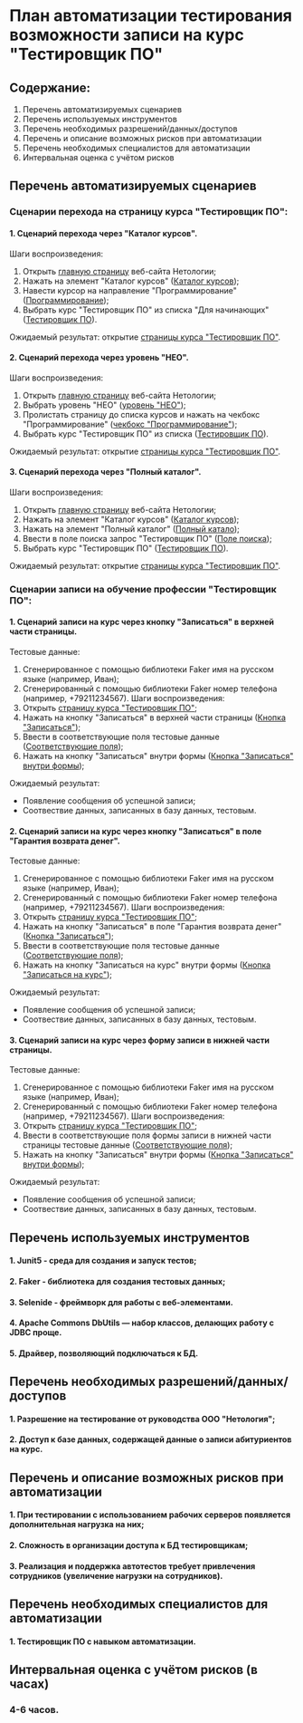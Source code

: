 # План автоматизации тестирования возможности записи на курс "Тестировщик ПО"

## Содержание:
1. Перечень автоматизируемых сценариев
2. Перечень используемых инструментов
3. Перечень необходимых разрешений/данных/доступов
4. Перечень и описание возможных рисков при автоматизации
5. Перечень необходимых специалистов для автоматизации
6. Интервальная оценка с учётом рисков

## Перечень автоматизируемых сценариев
### Сценарии перехода на страницу курса "Тестировщик ПО":
#### 1. Сценарий перехода через "Каталог курсов".
Шаги воспроизведения:
1. Открыть [главную страницу](https://netology.ru) веб-сайта Нетологии;
2. Нажать на элемент "Каталог курсов" ([Каталог курсов](img.png));
3. Навести курсор на направление "Программирование" ([Программирование](img_1.png));
4. Выбрать курс "Тестировщик ПО" из списка "Для начинающих" ([Тестировщик ПО](img_2.png)).

Ожидаемый результат:
открытие [страницы курса "Тестировщик ПО"](https://netology.ru/programs/qa).

#### 2. Сценарий перехода через уровень "НЕО".
Шаги воспроизведения:
1. Открыть [главную страницу](https://netology.ru) веб-сайта Нетологии;
2. Выбрать уровень "НЕО" ([уровень "НЕО"](img_3.png));
3. Пролистать страницу до списка курсов и нажать на чекбокс "Программирование" ([чекбокс "Программирование"](img_5.png));
4. Выбрать курс "Тестировщик ПО" из списка ([Тестировщик ПО](img_6.png)).

Ожидаемый результат:
открытие [страницы курса "Тестировщик ПО"](https://netology.ru/programs/qa).

#### 3. Сценарий перехода через "Полный каталог".
Шаги воспроизведения:
1. Открыть [главную страницу](https://netology.ru) веб-сайта Нетологии;
2. Нажать на элемент "Каталог курсов" ([Каталог курсов](img.png));
3. Нажать на элемент "Полный каталог" ([Полный катало](img_7.png));
4. Ввести в поле поиска запрос "Тестировщик ПО" ([Поле поиска](img_8.png));
5. Выбрать курс "Тестировщик ПО" ([Тестировщик ПО](img_9.png)).

Ожидаемый результат:
открытие [страницы курса "Тестировщик ПО"](https://netology.ru/programs/qa).

### Сценарии записи на обучение профессии "Тестировщик ПО":
#### 1. Сценарий записи на курс через кнопку "Записаться" в верхней части страницы.
Тестовые данные:
1. Сгенерированное с помощью библиотеки Faker имя на русском языке (например, Иван);
2. Сгенерированный с помощью библиотеки Faker номер телефона (например, +79211234567).
Шаги воспроизведения:
1. Открыть [страницу курса "Тестировщик ПО"](https://netology.ru/programs/qa);
2. Нажать на кнопку "Записаться" в верхней части страницы ([Кнопка "Записаться"](img_10.png));
3. Ввести в соответствующие поля тестовые данные ([Соответствующие поля](img_12.png));
4. Нажать на кнопку "Записаться" внутри формы ([Кнопка "Записаться" внутри формы](img_13.png));

Ожидаемый результат:
- Появление сообщения об успешной записи;
- Соотвествие данных, записанных в базу данных, тестовым.

#### 2. Сценарий записи на курс через кнопку "Записаться" в поле "Гарантия возврата денег".
Тестовые данные:
1. Сгенерированное с помощью библиотеки Faker имя на русском языке (например, Иван);
2. Сгенерированный с помощью библиотеки Faker номер телефона (например, +79211234567).
Шаги воспроизведения:
1. Открыть [страницу курса "Тестировщик ПО"](https://netology.ru/programs/qa);
2. Нажать на кнопку "Записаться" в поле "Гарантия возврата денег" ([Кнопка "Записаться"](img_14.png));
3. Ввести в соответствующие поля тестовые данные ([Соответствующие поля](img_15.png));
4. Нажать на кнопку "Записаться на курс" внутри формы ([Кнопка "Записаться на курс"](img_16.png));

Ожидаемый результат:
- Появление сообщения об успешной записи;
- Соотвествие данных, записанных в базу данных, тестовым.

#### 3. Сценарий записи на курс через форму записи в нижней части страницы.
Тестовые данные:
1. Сгенерированное с помощью библиотеки Faker имя на русском языке (например, Иван);
2. Сгенерированный с помощью библиотеки Faker номер телефона (например, +79211234567).
Шаги воспроизведения:
1. Открыть [страницу курса "Тестировщик ПО"](https://netology.ru/programs/qa);
2. Ввести в соответствующие поля формы записи в нижней части страницы тестовые данные ([Соответствующие поля](img_12.png));
3. Нажать на кнопку "Записаться" внутри формы ([Кнопка "Записаться" внутри формы](img_13.png));

Ожидаемый результат:
- Появление сообщения об успешной записи;
- Соотвествие данных, записанных в базу данных, тестовым.

## Перечень используемых инструментов
#### 1. Junit5 - среда для создания и запуск тестов;
#### 2. Faker - библиотека для создания тестовых данных;
#### 3. Selenide - фреймворк для работы с веб-элементами.
#### 4. Apache Commons DbUtils — набор классов, делающих работу с JDBC проще.
#### 5. Драйвер, позволяющий подключаться к БД.

## Перечень необходимых разрешений/данных/доступов
#### 1. Разрешение на тестирование от руководства ООО "Нетология";
#### 2. Доступ к базе данных, содержащей данные о записи абитуриентов на курс.

## Перечень и описание возможных рисков при автоматизации
#### 1. При тестировании с использованием рабочих серверов появляется дополнительная нагрузка на них;
#### 2. Сложность в организации доступа к БД тестировщикам;
#### 3. Реализация и поддержка автотестов требует привлечения сотрудников (увеличение нагрузки на сотрудников).

## Перечень необходимых специалистов для автоматизации
#### 1. Тестировщик ПО с навыком автоматизации.

## Интервальная оценка с учётом рисков (в часах)
### 4-6 часов.
